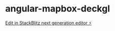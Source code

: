 # angular-mapbox-deckgl

[Edit in StackBlitz next generation editor ⚡️](https://stackblitz.com/~/github.com/mahmoudmohsen333/angular-mapbox-deckgl)
